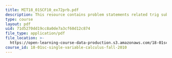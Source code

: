 ```yaml
---
title: MIT18_01SCF10_ex72prb.pdf
description: This resource contains problem statements related trig substitution.
type: course
layout: pdf
uid: 71d5270dd19cc8a0de7a3cf60d12c874
file_type: application/pdf
file_location: >-
  https://open-learning-course-data-production.s3.amazonaws.com/18-01sc-single-variable-calculus-fall-2010/71d5270dd19cc8a0de7a3cf60d12c874_MIT18_01SCF10_ex72prb.pdf
course_id: 18-01sc-single-variable-calculus-fall-2010
---
```

